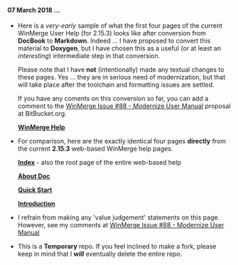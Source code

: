 #### 07 March 2018 ...

- Here is a *very-early* sample of what the first four pages of the current WinMerge User Help (for 2.15.3) looks like after conversion from **DocBook** to **Markdown**.  Indeed ... I have proposed to convert this material to **Doxygen**, but I have chosen this as a useful (or at least an *interesting*) intermediate step in that conversion.

    Please note that I have **not** (intentionally) made any textual changes to these pages.  Yes ... they are in serious need of modernization, but that will take place after the toolchain and formatting issues are settled.

    If you have any coments on this conversion so far, you can add a comment to the [WinMerge Issue #88 - Modernize User Manual]( https://bitbucket.org/winmerge/winmerge/issues/88/modernize-user-manual-for-215x-and-beyond) proposal at BitBucket.org.

    [**WinMerge Help**](./Docs/Users-English/Manual/WinMerge_help.md)

- For comparison, here are the exactly identical four pages **directly** from the current **2.15.3** web-based WinMerge help pages.

    [**Index**](./Build/Manual/html/index.html) - also the root page of the entire web-based help

    [**About Doc**](./Build/Manual/html/About_Doc.html)

    [**Quick Start**](./Build/Manual/html/Quick_start.html) 

    [**Introduction**](./Build/Manual/html/Introduction.html)

- I refrain from making any 'value judgement' statements on this page.  However, see my comments at [WinMerge Issue #88 - Modernize User Manual]( https://bitbucket.org/winmerge/winmerge/issues/88/modernize-user-manual-for-215x-and-beyond)

- This is a **Temporary** repo. If you feel inclined to make a fork, please keep in mind that I ***will*** eventually delete the entire repo.
